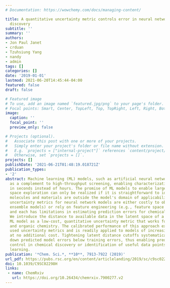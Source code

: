 ```yaml
---
# Documentation: https://wowchemy.com/docs/managing-content/

title: A quantitative uncertainty metric controls error in neural network-driven chemical
  discovery
subtitle: ''
summary: ''
authors:
- Jon Paul Janet
- crduan
- Tzuhsiung Yang
- nandy
- admin
tags: []
categories: []
date: '2019-01-01'
lastmod: 2021-06-20T14:45:44-04:00
featured: false
draft: false

# Featured image
# To use, add an image named `featured.jpg/png` to your page's folder.
# Focal points: Smart, Center, TopLeft, Top, TopRight, Left, Right, BottomLeft, Bottom, BottomRight.
image:
  caption: ''
  focal_point: ''
  preview_only: false

# Projects (optional).
#   Associate this post with one or more of your projects.
#   Simply enter your project's folder or file name without extension.
#   E.g. `projects = ["internal-project"]` references `content/project/deep-learning/index.md`.
#   Otherwise, set `projects = []`.
projects: []
publishDate: '2021-06-21T01:48:19.018721Z'
publication_types:
- '2'
abstract: Machine learning (ML) models, such as artificial neural networks, have emerged
  as a complement to high-throughput screening, enabling characterization of new compounds
  in seconds instead of hours. The promise of ML models to enable large-scale chemical
  space exploration can only be realized if it is straightforward to identify when
  molecules and materials are outside the model's domain of applicability. Established
  uncertainty metrics for neural network models are either costly to obtain (e.g.,
  ensemble models) or rely on feature engineering (e.g., feature space distances),
  and each has limitations in estimating prediction errors for chemical space exploration.
  We introduce the distance to available data in the latent space of a neural network
  ML model as a low-cost, quantitative uncertainty metric that works for both inorganic
  and organic chemistry. The calibrated performance of this approach exceeds widely
  used uncertainty metrics and is readily applied to models of increasing complexity
  at no additional cost. Tightening latent distance cutoffs systematically drives
  down predicted model errors below training errors, thus enabling predictive error
  control in chemical discovery or identification of useful data points for active
  learning.
publication: '*Chem. Sci.*, **10**, 7913-7922 (2019)'
url_pdf: https://pubs.rsc.org/en/content/articlelanding/2019/sc/c9sc02298h
doi: 10.1039/C9SC02298H
links:
 - name: ChemRxiv
   url: https://doi.org/10.26434/chemrxiv.7900277.v2
---
```

